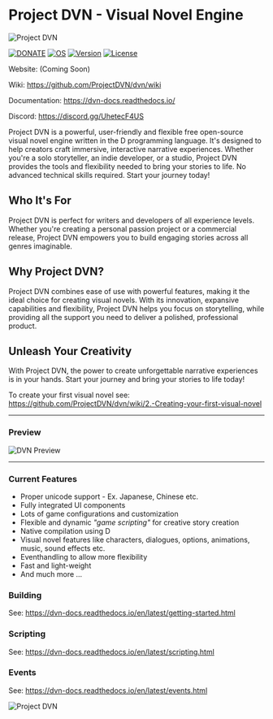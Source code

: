 # Project DVN - Visual Novel Engine

![Project DVN](https://i.imgur.com/98e30Mv.png "DVN")

[![DONATE](https://img.shields.io/badge/Support%20Project%20DVN-Donate-brightgreen.svg)](https://buymeacoffee.com/projectdvn)
[![OS](https://img.shields.io/badge/os-windows%20%7C%20linux%20%7C%20macos-ff69b4.svg)](https://code.dlang.org/packages/dvn)
[![Version](https://img.shields.io/github/v/release/projectdvn/dvn
)](https://github.com/ProjectDVN/dvn)
[![License](https://img.shields.io/dub/l/dvn.svg)](https://code.dlang.org/packages/dvn)


Website: (Coming Soon)

Wiki: https://github.com/ProjectDVN/dvn/wiki

Documentation: https://dvn-docs.readthedocs.io/

Discord: https://discord.gg/UhetecF4US

Project DVN is a powerful, user-friendly and flexible free open-source visual novel engine written in the D programming language. It's designed to help creators craft immersive, interactive narrative experiences. Whether you're a solo storyteller, an indie developer, or a studio, Project DVN provides the tools and flexibility needed to bring your stories to life. No advanced technical skills required. Start your journey today!

## Who It's For

Project DVN is perfect for writers and developers of all experience levels. Whether you're creating a personal passion project or a commercial release, Project DVN empowers you to build engaging stories across all genres imaginable.

## Why Project DVN?

Project DVN combines ease of use with powerful features, making it the ideal choice for creating visual novels. With its innovation, expansive capabilities and flexibility, Project DVN helps you focus on storytelling, while providing all the support you need to deliver a polished, professional product.

## Unleash Your Creativity

With Project DVN, the power to create unforgettable narrative experiences is in your hands. Start your journey and bring your stories to life today!

To create your first visual novel see: https://github.com/ProjectDVN/dvn/wiki/2.-Creating-your-first-visual-novel

---

### Preview

![DVN Preview](https://i.imgur.com/667CtoQ.png "DVN Preview")

---

### Current Features

* Proper unicode support - Ex. Japanese, Chinese etc.
* Fully integrated UI components
* Lots of game configurations and customization
* Flexible and dynamic *"game scripting"* for creative story creation
* Native compilation using D
* Visual novel features like characters, dialogues, options, animations, music, sound effects etc.
* Eventhandling to allow more flexibility
* Fast and light-weight
* And much more ...

### Building

See: https://dvn-docs.readthedocs.io/en/latest/getting-started.html

### Scripting

See: https://dvn-docs.readthedocs.io/en/latest/scripting.html

### Events

See: https://dvn-docs.readthedocs.io/en/latest/events.html

![Project DVN](https://i.imgur.com/l2iw53C.png "DVN")